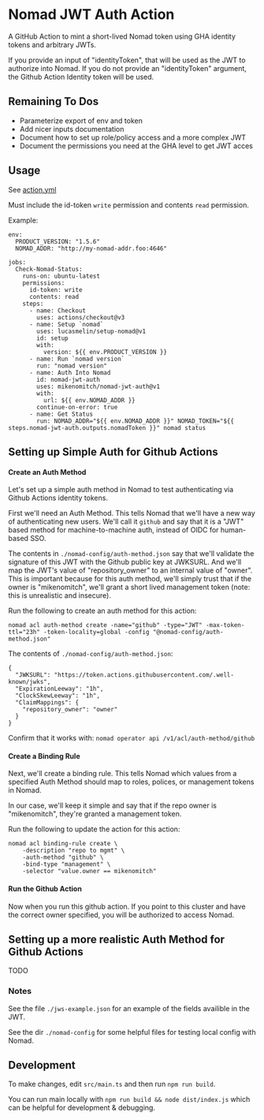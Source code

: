 # Nomad JWT Auth Action

A GitHub Action to mint a short-lived Nomad token using GHA identity tokens and arbitrary JWTs.

If you provide an input of "identityToken", that will be used as the JWT to authorize into Nomad. If you do not provide an "identityToken" argument, the Github Action Identity token will be used.

## Remaining To Dos

* Parameterize export of env and token
* Add nicer inputs documentation
* Document how to set up role/policy access and a more complex JWT
* Document the permissions you need at the GHA level to get JWT acces

## Usage

See [action.yml](action.yml)

Must include the id-token `write` permission and contents `read` permission.

Example:
```
env:
  PRODUCT_VERSION: "1.5.6"
  NOMAD_ADDR: "http://my-nomad-addr.foo:4646"

jobs:
  Check-Nomad-Status:
    runs-on: ubuntu-latest
    permissions:
      id-token: write
      contents: read
    steps:
      - name: Checkout
        uses: actions/checkout@v3
      - name: Setup `nomad`
        uses: lucasmelin/setup-nomad@v1
        id: setup
        with:
          version: ${{ env.PRODUCT_VERSION }}
      - name: Run `nomad version`
        run: "nomad version"
      - name: Auth Into Nomad
        id: nomad-jwt-auth
        uses: mikenomitch/nomad-jwt-auth@v1
        with:
          url: ${{ env.NOMAD_ADDR }}
        continue-on-error: true
      - name: Get Status
        run: NOMAD_ADDR="${{ env.NOMAD_ADDR }}" NOMAD_TOKEN="${{ steps.nomad-jwt-auth.outputs.nomadToken }}" nomad status

```

## Setting up Simple Auth for Github Actions

#### Create an Auth Method

Let's set up a simple auth method in Nomad to test authenticating via Github Actions identity tokens.

First we'll need an Auth Method. This tells Nomad that we'll have a new way of authenticating new users. We'll call it `github` and say that it is a "JWT" based method for machine-to-machine auth, instead of OIDC for human-based SSO.

The contents in `./nomad-config/auth-method.json` say that we'll validate the signature of this JWT with the Github public key at JWKSURL. And we'll map the JWT's value of "repository_owner" to an internal value of "owner". This is important because for this auth method, we'll simply trust that if the owner is "mikenomitch", we'll grant a short lived management token (note: this is unrealistic and insecure).

Run the following to create an auth method for this action:
```
nomad acl auth-method create -name="github" -type="JWT" -max-token-ttl="23h" -token-locality=global -config "@nomad-config/auth-method.json"
```

The contents of `./nomad-config/auth-method.json`:
```
{
  "JWKSURL": "https://token.actions.githubusercontent.com/.well-known/jwks",
  "ExpirationLeeway": "1h",
  "ClockSkewLeeway": "1h",
  "ClaimMappings": {
    "repository_owner": "owner"
  }
}
```

Confirm that it works with: `nomad operator api /v1/acl/auth-method/github`

#### Create a Binding Rule

Next, we'll create a binding rule. This tells Nomad which values from a specified Auth Method should map to roles, polices, or management tokens in Nomad.

In our case, we'll keep it simple and say that if the repo owner is "mikenomitch", they're granted a management token.

Run the following to update the action for this action:
```
nomad acl binding-rule create \
    -description "repo to mgmt" \
    -auth-method "github" \
    -bind-type "management" \
    -selector "value.owner == mikenomitch"
```

#### Run the Github Action

Now when you run this github action. If you point to this cluster and have the correct owner specified, you will be authorized to access Nomad.

## Setting up a more realistic Auth Method for Github Actions

TODO

### Notes

See the file `./jws-example.json` for an example of the fields availible in the JWT.

See the dir `./nomad-config` for some helpful files for testing local config with Nomad.

## Development

To make changes, edit `src/main.ts` and then run `npm run build`.

You can run main locally with `npm run build && node dist/index.js` which can be helpful for development & debugging.

